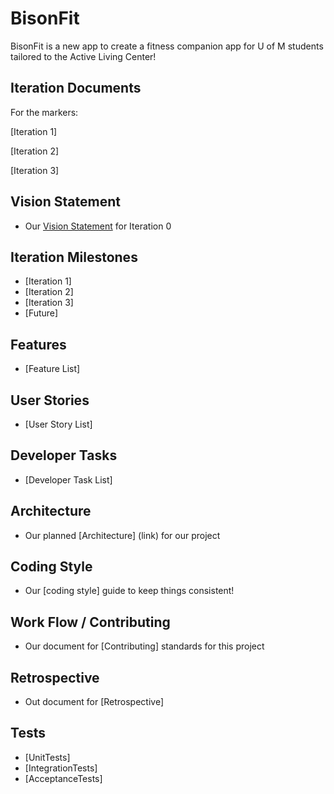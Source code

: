 # BisonFit

BisonFit is a new app to create a fitness companion app for U of M students tailored to the Active Living Center!


## Iteration Documents
For the markers:

[Iteration 1]

[Iteration 2]

[Iteration 3]


## Vision Statement
- Our [Vision Statement](https://code.cs.umanitoba.ca/3350-summer2023/funkyflamingos-4/-/blob/183eab48fd66418a828df73456bd8155d9db427b/Docs/Vision%20Statement.md) for Iteration 0


## Iteration Milestones

- [Iteration 1]
- [Iteration 2]
- [Iteration 3]
- [Future]


## Features
- [Feature List]


## User Stories
- [User Story List]


## Developer Tasks
- [Developer Task List]


## Architecture
- Our planned [Architecture] (link) for our project


## Coding Style
- Our [coding style] guide to keep things consistent!


## Work Flow / Contributing
- Our document for [Contributing] standards for this project


## Retrospective
- Out document for [Retrospective]

## Tests
- [UnitTests]
- [IntegrationTests]
- [AcceptanceTests]
